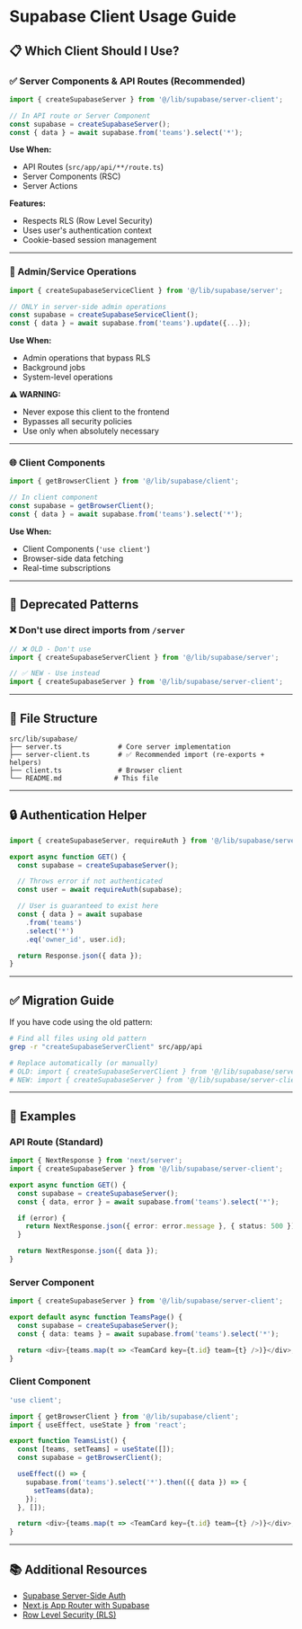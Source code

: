 # Supabase Client Usage Guide

## 📋 Which Client Should I Use?

### ✅ Server Components & API Routes (Recommended)
```typescript
import { createSupabaseServer } from '@/lib/supabase/server-client';

// In API route or Server Component
const supabase = createSupabaseServer();
const { data } = await supabase.from('teams').select('*');
```

**Use When:**
- API Routes (`src/app/api/**/route.ts`)
- Server Components (RSC)
- Server Actions

**Features:**
- Respects RLS (Row Level Security)
- Uses user's authentication context
- Cookie-based session management

---

### 🔧 Admin/Service Operations
```typescript
import { createSupabaseServiceClient } from '@/lib/supabase/server';

// ONLY in server-side admin operations
const supabase = createSupabaseServiceClient();
const { data } = await supabase.from('teams').update({...});
```

**Use When:**
- Admin operations that bypass RLS
- Background jobs
- System-level operations

**⚠️ WARNING:**
- Never expose this client to the frontend
- Bypasses all security policies
- Use only when absolutely necessary

---

### 🌐 Client Components
```typescript
import { getBrowserClient } from '@/lib/supabase/client';

// In client component
const supabase = getBrowserClient();
const { data } = await supabase.from('teams').select('*');
```

**Use When:**
- Client Components (`'use client'`)
- Browser-side data fetching
- Real-time subscriptions

---

## 🚫 Deprecated Patterns

### ❌ Don't use direct imports from `/server`
```typescript
// ❌ OLD - Don't use
import { createSupabaseServerClient } from '@/lib/supabase/server';

// ✅ NEW - Use instead
import { createSupabaseServer } from '@/lib/supabase/server-client';
```

---

## 📁 File Structure

```
src/lib/supabase/
├── server.ts              # Core server implementation
├── server-client.ts       # ✅ Recommended import (re-exports + helpers)
├── client.ts              # Browser client
└── README.md             # This file
```

---

## 🔒 Authentication Helper

```typescript
import { createSupabaseServer, requireAuth } from '@/lib/supabase/server-client';

export async function GET() {
  const supabase = createSupabaseServer();

  // Throws error if not authenticated
  const user = await requireAuth(supabase);

  // User is guaranteed to exist here
  const { data } = await supabase
    .from('teams')
    .select('*')
    .eq('owner_id', user.id);

  return Response.json({ data });
}
```

---

## ✅ Migration Guide

If you have code using the old pattern:

```bash
# Find all files using old pattern
grep -r "createSupabaseServerClient" src/app/api

# Replace automatically (or manually)
# OLD: import { createSupabaseServerClient } from '@/lib/supabase/server';
# NEW: import { createSupabaseServer } from '@/lib/supabase/server-client';
```

---

## 🎯 Examples

### API Route (Standard)
```typescript
import { NextResponse } from 'next/server';
import { createSupabaseServer } from '@/lib/supabase/server-client';

export async function GET() {
  const supabase = createSupabaseServer();
  const { data, error } = await supabase.from('teams').select('*');

  if (error) {
    return NextResponse.json({ error: error.message }, { status: 500 });
  }

  return NextResponse.json({ data });
}
```

### Server Component
```typescript
import { createSupabaseServer } from '@/lib/supabase/server-client';

export default async function TeamsPage() {
  const supabase = createSupabaseServer();
  const { data: teams } = await supabase.from('teams').select('*');

  return <div>{teams.map(t => <TeamCard key={t.id} team={t} />)}</div>;
}
```

### Client Component
```typescript
'use client';

import { getBrowserClient } from '@/lib/supabase/client';
import { useEffect, useState } from 'react';

export function TeamsList() {
  const [teams, setTeams] = useState([]);
  const supabase = getBrowserClient();

  useEffect(() => {
    supabase.from('teams').select('*').then(({ data }) => {
      setTeams(data);
    });
  }, []);

  return <div>{teams.map(t => <TeamCard key={t.id} team={t} />)}</div>;
}
```

---

## 📚 Additional Resources

- [Supabase Server-Side Auth](https://supabase.com/docs/guides/auth/server-side)
- [Next.js App Router with Supabase](https://supabase.com/docs/guides/getting-started/tutorials/with-nextjs)
- [Row Level Security (RLS)](https://supabase.com/docs/guides/auth/row-level-security)
